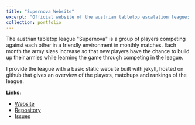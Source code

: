 ```yaml
---
title: "Supernova Website"
excerpt: "Official website of the austrian tabletop escalation league: Supernova. <br/><img src='/images/supernova.ico'>"
collection: portfolio
---
```


The austrian tabletop league "Supernova" is a group of players competing against each other in a friendly environment in monthly matches. Each month the army sizes increase so that new players have the chance to build up their armies while learning the game through competing in the league.

I provide the league with a basic static website built with jekyll, hosted on github that gives an overview of the players, matchups and rankings of the league.

**Links:**

* [Website](https://supernovatabletop.github.io/supernova/)
* [Repository](https://github.com/supernovatabletop/supernova/)
* [Issues](https://github.com/supernovatabletop/supernova/issues)